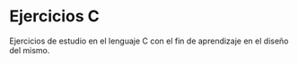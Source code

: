 # Ejercicios C
Ejercicios de estudio en el lenguaje C con el fin de aprendizaje en el diseño del mismo.
